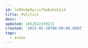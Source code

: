 ```yaml
---
id: le99v4p9yrzif5e6shsk1z4
title: Politics
desc: ''
updated: 1652622339211
created: '2022-02-28T00:00:00.000Z'
tags:
  - areas
---
```


